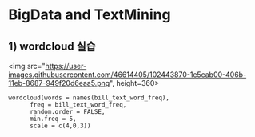 # BigData and TextMining

## 1) wordcloud 실습

<img src="https://user-images.githubusercontent.com/46614405/102443870-1e5cab00-406b-11eb-8687-949f20d6eaa5.png", height=360>

    wordcloud(words = names(bill_text_word_freq),
          freq = bill_text_word_freq,
          random.order = FALSE,
          min.freq = 5,
          scale = c(4,0,3))

